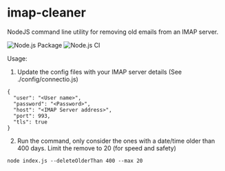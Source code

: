 # imap-cleaner
NodeJS command line utility for removing old emails from an IMAP server.

![Node.js Package](https://github.com/rheh/imap-cleaner/workflows/Node.js%20Package/badge.svg) ![Node.js CI](https://github.com/rheh/imap-cleaner/workflows/Node.js%20CI/badge.svg)

Usage:

1) Update the config files with your IMAP server details (See ./config/connectio.js)

```
{
  "user": "<User name>",
  "password": "<Password>",
  "host": "<IMAP Server address>",
  "port": 993,
  "tls": true
}
```

2) Run the command, only consider the ones with a date/time older than 400 days.  Limit the remove to 20 (for speed and safety)

```
node index.js --deleteOlderThan 400 --max 20
```
